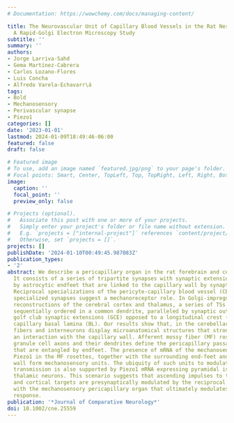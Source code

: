 ```yaml
---
# Documentation: https://wowchemy.com/docs/managing-content/

title: The Neurovascular Unit of Capillary Blood Vessels in the Rat Nervous System.
  A Rapid-Golgi Electron Microscopy Study
subtitle: ''
summary: ''
authors:
- Jorge Larriva-Sahd
- Gema Martínez-Cabrera
- Carlos Lozano-Flores
- Luis Concha
- Alfredo Varela-Echavarr\á
tags:
- Bold
- Mechanosensory
- Perivascular synapse
- Piezo1
categories: []
date: '2023-01-01'
lastmod: 2024-01-09T18:49:46-06:00
featured: false
draft: false

# Featured image
# To use, add an image named `featured.jpg/png` to your page's folder.
# Focal points: Smart, Center, TopLeft, Top, TopRight, Left, Right, BottomLeft, Bottom, BottomRight.
image:
  caption: ''
  focal_point: ''
  preview_only: false

# Projects (optional).
#   Associate this post with one or more of your projects.
#   Simply enter your project's folder or file name without extension.
#   E.g. `projects = ["internal-project"]` references `content/project/deep-learning/index.md`.
#   Otherwise, set `projects = []`.
projects: []
publishDate: '2024-01-10T00:49:45.987083Z'
publication_types:
- '2'
abstract: We describe a pericapillary organ in the rat forebrain and cerebellar cortex.
  It consists of a series of tripartite synapses with synaptic extensions enveloped
  by astrocytic endfeet that are linked to the capillary wall by synaptic extensions.
  Reciprocal specializations of the pericyte-capillary blood vessel (CBV) with such
  specialized synapses suggest a mechanoreceptor role. In Golgi-impregnated and 3D
  reconstructions of the cerebral cortex and thalamus, a series of TSs appear to be
  sequentially ordered in a common dendrite, paralleled by synaptic outgrowths termed
  golf club synaptic extensions (GCE) opposed to a longitudinal crest (LC) from the
  capillary basal lamina (BL). Our results show that, in the cerebellar cortex, afferent
  fibers and interneurons display microanatomical structures that strongly suggest
  an interaction with the capillary wall. Afferent mossy fiber (MF) rosettes and ascending
  granule cell axons and their dendrites define the pericapillary passage interactions
  that are entangled by endfeet. The presence of mRNA of the mechanosensitive channel
  Piezo1 in the MF rosettes, together with the surrounding end-feet and the capillary
  wall form mechanosensory units. The ubiquity of such units to modulate synaptic
  transmission is also supported by Piezo1 mRNA expressing pyramidal isocortical and
  thalamic neurons. This scenario suggests that ascending impulses to the cerebellar
  and cortical targets are presynaptically modulated by the reciprocal interaction
  with the mechanosensory pericapillary organ that ultimately modulates the vasomotor
  response.
publication: '*Journal of Comparative Neurology*'
doi: 10.1002/cne.25559
---
```


